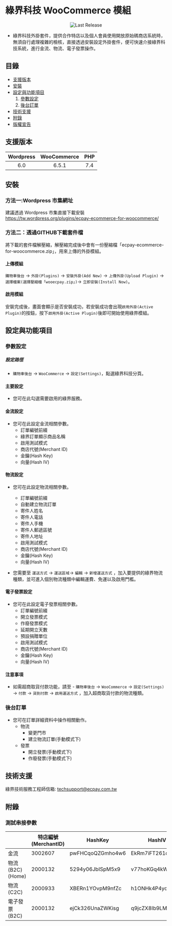 綠界科技 WooCommerce 模組
===============
<p align="center">
    <img alt="Last Release" src="https://img.shields.io/github/release/ECPay/Woocommerce_ECPAY.svg">
</p>



* 綠界科技外掛套件，提供合作特店以及個人會員使用開放原始碼商店系統時，無須自行處理複雜的檢核，直接透過安裝設定外掛套件，便可快速介接綠界科技系統，進行金流、物流、電子發票操作。


目錄
-----------------
* [支援版本](#支援版本)
* [安裝](#安裝)
* [設定與功能項目](#設定與功能項目)
    1. [參數設定](#參數設定)
    2. [後台訂單](#後台訂單)
* [技術支援](#技術支援)
* [附錄](#附錄)
* [版權宣告](#版權宣告)



支援版本
-----------------
| Wordpress  | WooCommerce | PHP |
| :---------: | :----------: | :----------: |
| 6.0 | 6.5.1 | 7.4 |


安裝
-----------------
### 方法一:Wordpress 市集網址
建議透過 Wordpress 市集直接下載安裝
https://tw.wordpress.org/plugins/ecpay-ecommerce-for-woocommerce/

### 方法二：透過GITHUB下載套件檔
將下載的套件檔解壓縮，解壓縮完成後中會有一份壓縮檔「ecpay-ecommerce-for-woocommerce.zip」，用來上傳的外掛模組。

#### 上傳模組
`購物車後台` -> `外掛(Plugins)` -> `安裝外掛(Add New)` -> `上傳外掛(Upload Plugin)` -> `選擇檔案(選擇壓縮檔「wooecpay.zip」)`-> `立即安裝(Install Now)`。

#### 啟用模組
安裝完成後，畫面會顯示是否安裝成功，若安裝成功會出現`啟用外掛(Active Plugin)`的按鈕，按下`啟用外掛(Active Plugin)`後即可開始使用綠界模組。

設定與功能項目
-----------------

### 參數設定
##### 設定路徑
- `購物車後台` -> `WooCommerce` -> `設定(Settings)`，點選綠界科技分頁。

#### 主要設定
- 您可在此勾選需要啟用的綠界服務。
#### 金流設定
- 您可在此設定金流相關參數。
    - 訂單編號前綴
    - 綠界訂單顯示商品名稱
    - 啟用測試模式
    - 商店代號(Merchant ID)
    - 金鑰(Hash Key)
    - 向量(Hash IV)

#### 物流設定
- 您可在此設定物流相關參數。
    - 訂單編號前綴
    - 自動建立物流訂單
    - 寄件人姓名
    - 寄件人電話
    - 寄件人手機
    - 寄件人郵遞區號
    - 寄件人地址
    - 啟用測試模式
    - 商店代號(Merchant ID)
    - 金鑰(Hash Key)
    - 向量(Hash IV)

- 您需要至 `運送方式` -> `運送區域`-> `編輯` -> `新增運送方式` ，加入要提供的綠界物流種類，並可進入個別物流種類中編輯運費、免運以及啟用門檻。

#### 電子發票設定
- 您可在此設定電子發票相關參數。
    - 訂單編號前綴
    - 開立發票模式
    - 作廢發票模式
    - 延期開立天數
    - 預設捐贈單位
    - 啟用測試模式
    - 商店代號(Merchant ID)
    - 金鑰(Hash Key)
    - 向量(Hash IV)
#### 注意事項
- 如需超商取貨付款功能，請至 - `購物車後台` -> `WooCommerce` -> `設定(Settings)` -> `付款` -> `貨到付款` -> `啟用運送方式` ，加入超商取貨付款的物流種類。

### 後台訂單

- 您可在訂單詳細資料中操作相關動作。
    - 物流
        - 變更門市
        - 建立物流訂單(手動模式下)
    - 發票
        - 開立發票(手動模式下)
        - 作廢發票(手動模式下)

技術支援
-----------------
綠界技術服務工程師信箱: techsupport@ecpay.com.tw

附錄
-----------------

### 測試串接參數

|  | 特店編號(MerchantID) | HashKey | HashIV |
| -------- | -------- | -------- | -------- |
| 金流     | 3002607     | pwFHCqoQZGmho4w6     | EkRm7iFT261dpevs     |
| 物流(B2C)(Home)     | 2000132     | 5294y06JbISpM5x9     | v77hoKGq4kWxNNIS     |
| 物流(C2C)| 2000933     | XBERn1YOvpM9nfZc     | h1ONHk4P4yqbl5LK     |
| 電子發票(B2C)     | 2000132     | ejCk326UnaZWKisg     | q9jcZX8Ib9LM8wYk     |
